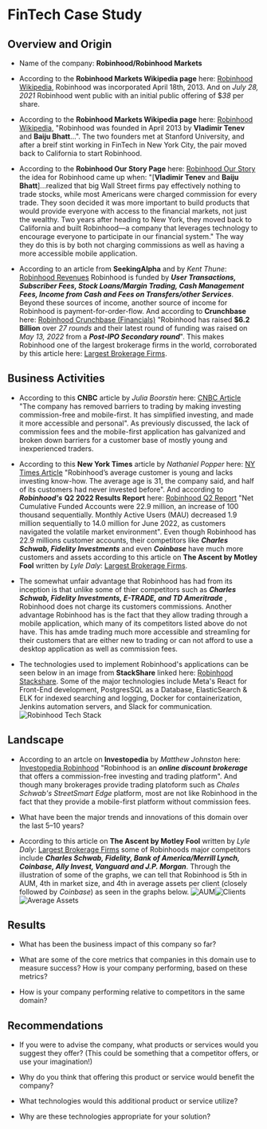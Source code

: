 # FinTech Case Study

## Overview and Origin

* Name of the company: **Robinhood/Robinhood Markets**

* According to the **Robinhood Markets Wikipedia page** here: [Robinhood Wikipedia](https://tinyurl.com/robinhood-wikipedia]), Robinhood was incorporated April 18th, 2013. And on *July 28, 2021* Robinhood went public with an initial public offering of $*38* per share.

* According to the **Robinhood Markets Wikipedia page** here: [Robinhood Wikipedia](https://tinyurl.com/robinhood-wikipedia]), "Robinhood was founded in April 2013 by **Vladimir Tenev** and **Baiju Bhatt**...". The two founders met at Stanford University, and after a breif stint working in FinTech in New York City, the pair moved back to California to start Robinhood.

* According to the **Robinhood Our Story Page** here: [Robinhood Our Story](https://tinyurl.com/robinhood-our-story) the idea for Robinhood came up when: "[**Vladimir Tenev** and **Baiju Bhatt**]...realized that big Wall Street firms pay effectively nothing to trade stocks, while most Americans were charged commission for every trade. They soon decided it was more important to build products that would provide everyone with access to the financial markets, not just the wealthy. Two years after heading to New York, they moved back to California and built Robinhood—a company that leverages technology to encourage everyone to participate in our financial system." The way they do this is by both not charging commissions as well as having a more accessible mobile application.

* According to an article from **SeekingAlpha** and by *Kent Thune*: [Robinhood Revenues](https://tinyurl.com/robinhood-revenues) Robinhood is funded by ***User Transactions, Subscriber Fees, Stock Loans/Margin Trading, Cash Management Fees, Income from Cash and Fees on Transfers/other Services***. Beyond these sources of income, another source of income for Robinhood is payment-for-order-flow. And according to **Crunchbase** here: [Robinhood Crunchbase (Financials)](https://tinyurl.com/robinhood-cb-financials) "Robinhood has raised **$6.2 Billion** over *27 rounds* and their latest round of funding was raised on *May 13, 2022* from a ***Post-IPO Secondary round***". This makes Robinhood one of the largest brokerage firms in the world, corroborated by this article here: [Largest Brokerage Firms](https://tinyurl.com/largest-brokerage-firms).


## Business Activities

* According to this **CNBC** article by *Julia Boorstin* here: [CNBC Article](https://tinyurl.com/robinhood-disruptive) "The company has removed barriers to trading by making investing commission-free and mobile-first. It has simplified investing, and made it more accessible and personal". As previously discussed, the lack of commission fees and the mobile-first application has galvanized and broken down barriers for a customer base of mostly young and inexperienced traders.

* According to this **New York Times** article by *Nathaniel Popper* here: [NY Times Article](https://tinyurl.com/robinhood-customers) "Robinhood’s average customer is young and lacks investing know-how. The average age is 31, the company said, and half of its customers had never invested before". And according to ***Robinhood's*** **Q2 2022 Results Report** here: [Robinhood Q2 Report](https://tinyurl.com/robinhood-Q2-2022) "Net Cumulative Funded Accounts were 22.9 million, an increase of 100 thousand sequentially. Monthly Active Users (MAU) decreased 1.9 million sequentially to 14.0 million for June 2022, as customers navigated the volatile market environment". Even though Robinhood has 22.9 millions customer accounts, their competitors like ***Charles Schwab, Fidelity Investments*** and even ***Coinbase*** have much more customers and assets according to this article on **The Ascent by Motley Fool** written by *Lyle Daly*: [Largest Brokerage Firms](https://tinyurl.com/largest-brokerage-firms).

* The somewhat unfair advantage that Robinhood has had from its inception is that unlike some of thier competitors such as ***Charles Schwab, Fidelity Investments, E-TRADE, and TD Ameritrade*** , Robinhood does not charge its customers commissions. Another advantage Robinhood has is the fact that they allow trading through a mobile application, which many of its competitors listed above do not have. This has amde trading much more accessible and streamling for their customers that are either new to trading or can not afford to use a desktop application as well as commission fees.

* The technologies used to implement Robinhood's applications can be seen below in an image from **StackShare** linked here: [Robinhood Stackshare](https://tinyurl.com/robinhood-stackshare). Some of the major technologies include Meta's React for Front-End development, PostgresSQL as a Database, ElasticSearch & ELK for indexed searching and logging, Docker for containerization, Jenkins automation servers, and Slack for communication. ![Robinhood Tech Stack](./assets/Robinhood-Tech-Stack.png)


## Landscape

* According to an artcle on **Investopedia** by *Matthew Johnston* here: [Investopedia Robinhood](https://tinyurl.com/robinhood-investopedia) "Robinhood is an ***online discount brokerage*** that offers a commission-free investing and trading platform". And though many brokerages provide trading platoform such as *Chales Schwab's StreetSmart Edge* platform, most are not like Robinhood in the fact that they provide a mobile-first platform without commission fees.

* What have been the major trends and innovations of this domain over the last 5–10 years?

* According to this article on **The Ascent by Motley Fool** written by *Lyle Daly*: [Largest Brokerage Firms](https://tinyurl.com/largest-brokerage-firms) some of Robinhoods major competitors include ***Charles Schwab, Fidelity, Bank of America/Merrill Lynch, Coinbase, Ally Invest, Vanguard and J.P. Morgan***. Through the illustration of some of the graphs, we can tell that Robinhood is 5th in AUM, 4th in market size, and 4th in average assets per client (closely followed by *Coinbase*) as seen in the graphs below. ![AUM](./assets/AUM.png)![Clients](./assets/Clients.png)![Average Assets](./assets/AVC.png)


## Results

* What has been the business impact of this company so far?

* What are some of the core metrics that companies in this domain use to measure success? How is your company performing, based on these metrics?

* How is your company performing relative to competitors in the same domain?


## Recommendations

* If you were to advise the company, what products or services would you suggest they offer? (This could be something that a competitor offers, or use your imagination!)

* Why do you think that offering this product or service would benefit the company?

* What technologies would this additional product or service utilize?

* Why are these technologies appropriate for your solution?